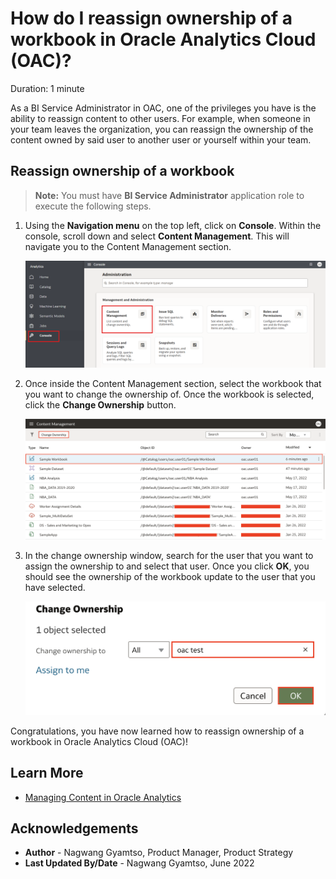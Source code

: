 # How do I reassign ownership of a workbook in Oracle Analytics Cloud (OAC)?

Duration: 1 minute

As a BI Service Administrator in OAC, one of the privileges you have is the ability to reassign content to other users. For example, when someone in your team leaves the organization, you can reassign the ownership of the content owned by said user to another user or yourself within your team.

[](youtube:JhUGmiDG28Q:large)

## Reassign ownership of a workbook
>**Note:** You must have **BI Service Administrator** application role to execute the following steps.

1. Using the **Navigation menu** on the top left, click on **Console**. Within the console, scroll down and select **Content Management**. This will navigate you to the Content Management section.

    ![Console](images/console.png)

2. Once inside the Content Management section, select the workbook that you want to change the ownership of. Once the workbook is selected, click the **Change Ownership** button.

    ![Content management](images/content-management.png)

3. In the change ownership window, search for the user that you want to assign the ownership to and select that user. Once you click **OK**, you should see the ownership of the workbook update to the user that you have selected.

    ![change-owner](images/change-owner.png)

Congratulations, you have now learned how to reassign ownership of a workbook in Oracle Analytics Cloud (OAC)!

## Learn More

* [Managing Content in Oracle Analytics](https://blogs.oracle.com/analytics/post/managing-content-in-oracle-analytics)

## Acknowledgements
* **Author** - Nagwang Gyamtso, Product Manager, Product Strategy
* **Last Updated By/Date** - Nagwang Gyamtso,  June 2022
